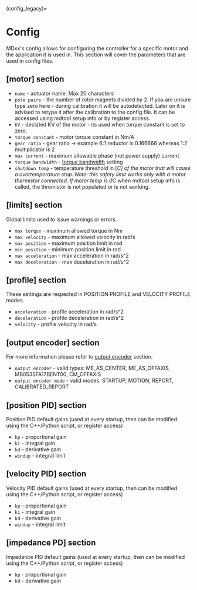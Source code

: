 (config_legacy)=

# Config

MDxx's config allows for configuring the controller for a specific motor and the application it is
used in. This section will cover the parameters that are used in config files.

## [motor] section

- `name` - actuator name. Max 20 characters
- `pole pairs` - the number of rotor magnets divided by 2. If you are unsure type zero here - during
  calibration it will be autodetected. Later on it is advised to retype it after the calibration to
  the config file. It can be accessed using mdtool setup info or by register access.
- `KV` - declated KV of the motor - its used when torque constant is set to zero.
- `torque constant` - motor torque constant in Nm/A
- `gear ratio` - gear ratio -> example 6:1 reductor is 0.166666 whereas 1:2 multiplicator is 2
- `max current` - maximum allowable phase (not power supply) current
- `torque bandwidth` - [torque bandwidth](torque_bandwidth_legacy) setting
- `shutdown temp` - temperature threshold in \[*C\] of the motor that will cause a overtemperature
  stop. Note: this safety limit works only with a motor thermistor connected. If motor temp is 0*C
  when mdtool setup info is called, the thremistor is not populated or is not working.

## [limits] section

Global limits used to issue warnings or errors.

- `max torque` - maximum allowed torque in Nm
- `max velocity` - maximum allowed velocity in rad/s
- `max position` - maximum position limit in rad
- `min position` - minimum position limit in rad
- `max acceleration` - max acceleration in rad/s^2
- `max deceleration` - max deceleration in rad/s^2

## [profile] section

These settings are respected in POSITION PROFILE and VELOCITY PROFILE modes.

- `acceleration` - profile acceleration in rad/s^2
- `deceleration` - profile deceleration in rad/s^2
- `velocity` - profile velocity in rad/s

## [output encoder] section

For more information please refer to [output encoder](output_encoder_legacy) section.

- `output encoder` - valid types: ME_AS_CENTER, ME_AS_OFFAXIS, MB053SFA17BENT00, CM_OFFAXIS
- `output encoder mode` - valid modes: STARTUP, MOTION, REPORT, CALIBRATED_REPORT

## [position PID] section

Position PID default gains (used at every startup, then can be modified using the C++/Python script,
or register access)

- `kp` - proportional gain
- `ki` - integral gain
- `kd` - derivative gain
- `windup` - integral limit

## [velocity PID] section

Velocity PID default gains (used at every startup, then can be modified using the C++/Python script,
or register access)

- `kp` - proportional gain
- `ki` - integral gain
- `kd` - derivative gain
- `windup` - integral limit

## [impedance PD] section

Impedance PID default gains (used at every startup, then can be modified using the C++/Python
script, or register access)

- `kp` - proportional gain
- `kd` - derivative gain
